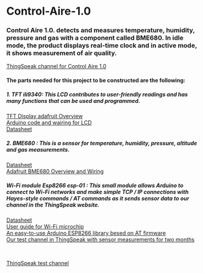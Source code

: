 # Control-Aire-1.0

### Control Aire 1.0. detects and measures temperature, humidity, pressure and gas with a component called BME680. In idle mode, the product displays real-time clock and in active mode, it shows measurement of air quality. ###

[ThingSpeak channel for Control Aire 1.0](https://thingspeak.com/channels/1222961/private_show)
<br /> 
 #### The parts needed for this project to be constructed are the following: ####
 ##### 1. TFT ili9340: This LCD contributes to user-friendly readings and has many functions that can be used and programmed.
 [TFT Display adafruit Overview ](https://learn.adafruit.com/2-2-tft-display/overview)
  <br /> 
 [Arduino code and wairing for LCD](https://learn.adafruit.com/2-2-tft-display?view=all)
  <br /> 
 [Datasheet](https://cdn-shop.adafruit.com/datasheets/ILI9340.pdf)
 <br /> 
#####  2. BME680 : This is a sensor for temperature, humidity, pressure, altitude and gas measurements. #####
 [Datasheet](https://cdn-shop.adafruit.com/product-files/3660/BME680.pdf)
  <br /> 
 [Adafruit BME680 Overview and Wiring](https://cdn-shop.adafruit.com/product-files/3660/BME680.pdf)
 <br /> 
 ##### Wi-Fi module Esp8266 esp-01 : This small module allows Arduino to connect to Wi-Fi networks and make simple TCP / IP connections with Hayes-style commands / AT commands as it sends sensor data to our channel in the ThingSpeak website.
  [Datasheet](http://www.microchip.ua/wireless/esp01.pdf)
  <br />
  [User guide for Wi-Fi microchip](http://www.microchip.ua/wireless/esp01.pdf)
  <br />
  [An easy-to-use Arduino ESP8266 library besed on AT firmware](https://github.com/itead/ITEADLIB_Arduino_WeeESP8266)
  <br />
  [Our test channel in ThingSpeak with sensor measurements for two months](https://thingspeak.com/channels/1223435/private_show)
  <br />
  

 <br />


[ThingSpeak test channel](https://thingspeak.com/channels/1223435/private_show "ThingSpeak test channel")



